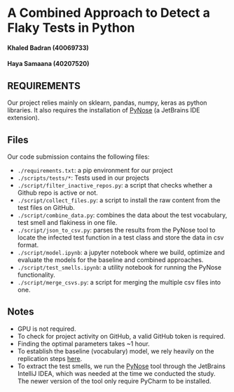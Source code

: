 # A Combined Approach to Detect a Flaky Tests in Python
#### Khaled Badran (40069733)
#### Haya Samaana  (40207520)


REQUIREMENTS
------------
Our project relies mainly on sklearn, pandas, numpy, keras as python libraries.
It also requires the installation of [PyNose](https://github.com/jetbrains-research/pynose) (a JetBrains IDE extension).


Files
------------
Our code submission contains the following files:

* `./requirements.txt`: a pip environment for our project 
* `./scripts/tests/*`: Tests used in our projects 
* `./script/filter_inactive_repos.py`: a script that checks whether a Github repo is active or not. 
* `./script/collect_files.py`: a script to install the raw content from the test files on GitHub.
* `./script/combine_data.py`: combines the data about the test vocabulary, test smell and flakiness in one file.
* `./script/json_to_csv.py`: parses the results from the PyNose tool to locate the infected test function in a test class
 and store the data in csv format. 
* `./script/model.ipynb`: a jupyter notebook where we build, optimize and evaluate the models for the baseline and combined approaches. 
* `./script/test_smells.ipynb`:  a utility notebook for running the PyNose functionality.
* `./script/merge_csvs.py`:  a script for merging the multiple csv files into one.


Notes
------------
* GPU is not required.
* To check for project activity on GitHub, a valid GitHub token is required. 
* Finding the optimal parameters takes ~1 hour.
* To establish the baseline (vocabulary) model, we rely heavily on the replication steps [here](https://github.com/GuillaumeHaben/MSR2021-ReplicationPackage). 
* To extract the test smells, we run the [PyNose](https://github.com/jetbrains-research/pynose) tool through the JetBrains IntelliJ IDEA, which was needed at the time we conducted the study.
 The newer version of the tool only require PyCharm to be installed. 



